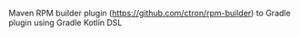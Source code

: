 Maven RPM builder plugin (https://github.com/ctron/rpm-builder) to Gradle plugin using Gradle Kotlin DSL
